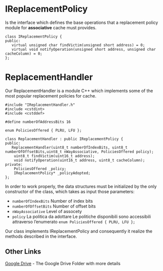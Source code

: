 # IReplacementPolicy
Is the interface which defines the base operations that a replacement policy module for **associative** cache must provides.
```
class IReplacementPolicy {
public:
   virtual unsigned char findVictim(unsigned short address) = 0;
   virtual void notifyOperation(unsigned short address, unsigned char cacheColumn) = 0;
};
```
# ReplacementHandler
Our ReplacementHandler is a module C++ which implements some of the most popular replacement policies for cache. 
```
#include "IReplacementHandler.h" 
#include <cstdint> 
#include <cstddef>

#define numberOfAddressBits 16

enum PoliciesOffered { PLRU, LFU };

class ReplacementHandler : public IReplacementPolicy {
public:
   ReplacementHandler(uint8_t numberOfIndexBits, uint8_t numberOfOffsetBits,uint8_t nWayAssociative, PoliciesOffered policy);
    uint8_t findVictim(uint16_t address);
    void notifyOperation(uint16_t address, uint8_t cacheColumn);
private:
    PoliciesOffered _policy;
    IReplacementPolicy* _policyAdopted;
};
```
In order to work properly, the data structures must be initialized by the only constructor of the class, which takes as input those parameters:
* ```numberOfIndexBits``` Number of index bits
* ```numberOfOffsetBits``` Number of offset bits
* ```nWayAssociative``` Level of assocety
* ```policy``` La politica da adottare
Le politiche disponibili sono accessibili attraverso l’enumerato 
      ```enum PoliciesOffered { PLRU, LFU };```

Our class implements IReplacementPolicy and consequently it realize the methods described in the interface.

## Other Links
[Google Drive](https://drive.google.com/drive/u/0/folders/1Z0gnNFUfblsVpuH6YsJS_U8zh4fRdnUz) - The Google Drive Folder with more details 

